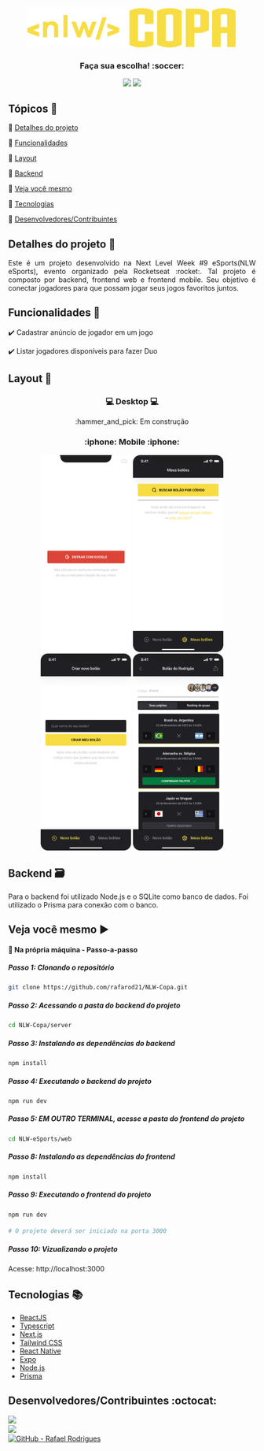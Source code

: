<!-- -->
<p align="center">
  <br>
    <Img src="https://github.com/rafarod21/NLW-Copa/blob/main/git-assets/logo.svg" />    
  
  <h3 align="center"> Faça sua escolha! :soccer: </h3>
  
  <p align="center">
    <img src="https://img.shields.io/static/v1?label=Status&message=Conclu%C3%ADdo&color=brightgreen&style=flat&labelColor=3E3E3E">
    <img src="https://img.shields.io/static/v1?message=NLW%2F10-Copa&label=Rocketseat&color=4A357D&style=flat&labelColor=8257E5">
  </p>
</p>


## Tópicos :scroll:

:small_blue_diamond: [Detalhes do projeto](#detalhes-do-projeto-memo)

:small_blue_diamond: [Funcionalidades](#funcionalidades-stars)

:small_blue_diamond: [Layout](#layout-milky_way)

:small_blue_diamond: [Backend](#backend-card_file_box)

:small_blue_diamond: [Veja você mesmo](#veja-você-mesmo-arrow_forward)

:small_blue_diamond: [Tecnologias](#tecnologias-books)

:small_blue_diamond: [Desenvolvedores/Contribuintes](#desenvolvedorescontribuintes-octocat)

## Detalhes do projeto :memo:

<p align="justify">
Este é um projeto desenvolvido na Next Level Week #9 eSports(NLW eSports), evento organizado pela Rocketseat :rocket:.
Tal projeto é composto por backend, frontend web e frontend mobile.
Seu objetivo é conectar jogadores para que possam jogar seus jogos favoritos juntos.
</p>

## Funcionalidades :stars:

✔️ Cadastrar anúncio de jogador em um jogo

✔️ Listar jogadores disponíveis para fazer Duo

## Layout :milky_way:

<h3 align="center">
  💻 Desktop 💻
</h3>
<p align="center">
  :hammer_and_pick: Em construção
</p>
  
<h3 align="center">
  :iphone: Mobile :iphone:
</h3>
<p align="center">
  <Img src="https://github.com/rafarod21/NLW-Copa/blob/main/git-assets/screen-login.png" width=auto height=400>
  <Img src="https://github.com/rafarod21/NLW-Copa/blob/main/git-assets/screen-my-pools.png" width=auto height=400>
  <Img src="https://github.com/rafarod21/NLW-Copa/blob/main/git-assets/screen-new-pool.png" width=auto height=400>
  <Img src="https://github.com/rafarod21/NLW-Copa/blob/main/git-assets/screen-pool-details.png" width=auto height=400>
</p>

## Backend :card_file_box:

Para o backend foi utilizado Node.js e o SQLite como banco de dados. Foi utilizado o Prisma para conexão com o banco.

## Veja você mesmo :arrow_forward:

#### :small_blue_diamond: Na própria máquina - Passo-a-passo
    
##### Passo 1: Clonando o repositório
```bash
git clone https://github.com/rafarod21/NLW-Copa.git
```
    
##### Passo 2: Acessando a pasta do backend do projeto
```bash
cd NLW-Copa/server
```
    
##### Passo 3: Instalando as dependências do backend
```bash
npm install
```
    
##### Passo 4: Executando o backend do projeto
```bash
npm run dev
```
    
##### Passo 5: EM OUTRO TERMINAL, acesse a pasta do frontend do projeto
```bash
cd NLW-eSports/web
```
    
##### Passo 8: Instalando as dependências do frontend
```bash
npm install
```

##### Passo 9: Executando o frontend do projeto
```bash
npm run dev
  
# O projeto deverá ser iniciado na porta 3000
```

##### Passo 10: Vizualizando o projeto
Acesse: http://localhost:3000

## Tecnologias :books:

  - [ReactJS](https://pt-br.reactjs.org)
  - [Typescript](https://www.typescriptlang.org)
  - [Next.js](https://nextjs.org)
  - [Tailwind CSS](https://tailwindcss.com)
  - [React Native](https://reactnative.dev)
  - [Expo](https://expo.dev)
  - [Node.js](https://nodejs.org)
  - [Prisma](https://www.prisma.io)
    
## Desenvolvedores/Contribuintes :octocat:

<img src="https://avatars0.githubusercontent.com/u/39251153?s=460&u=b18964e9a5e2c3c1ef9bc74ae8c35b11095c841b&v=4" width=115><br>
<a aria-label="LinkedIn - Rafael Rodrigues" href="https://www.linkedin.com/in/rafael-montrezol-942a60170">
    <img src="https://img.shields.io/static/v1?logo=linkedin&label=LinkedIn&message=Rafael%20Rodrigues&color=00A0DC&style=flat&labelColor=0077B5"> 
</a><br>
<a aria-label="GitHub - Rafael Rodrigues" href="https://github.com/rafarod21">
    <img alt="GitHub - Rafael Rodrigues" src="https://img.shields.io/static/v1?logo=github&label=GitHub&message=Rafael%20Rodrigues&color=2FBB4F&style=flat&labelColor=211F1F"></img>
</a>

